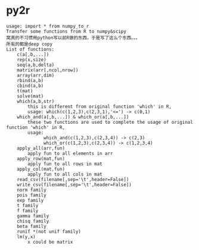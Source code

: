# py2r
    usage: import * from numpy_to_r
    Transfer some functions from R to numpy&scipy 
    窝真的不习惯用python写以前R做的东西，于是写了这么个东西。。。
    所有的都是deep copy
    List of functions:
        c(a[,b,...])
        rep(x,size)
        seq(a,b,delta)
        matrix(arr[,ncol,nrow])
        array(arr,dim)
        rbind(a,b)
        cbind(a,b)
        t(mat)
        solve(mat)
        which(a,b,str)
            this is different from original function 'which' in R,
            usage: which(c(1,2,3),c(2,3,1),'<=') -> c(0,1)
        which_and(a[,b,...]) & which_or(a[,b,...])
            these two functions are used to complete the usage of original function 'which' in R,
            usage: 
                  which_and(c(1,2,3),c(2,3,4)) -> c(2,3)
                  which_or(c(1,2,3),c(2,3,4)) -> c(1,2,3,4)
        apply_all(arr,fun)
            apply fun to all elements in arr
        apply_row(mat,fun)
            apply fun to all rows in mat
        apply_col(mat,fun)
            apply fun to all cols in mat
        read_csv(filename[,sep='\t',header=False])
        write_csv(filename[,sep='\t',header=False])
        norm family
        pois family
        exp family
        t family
        f family
        gamma family
        chisq family
        beta family
        runif *(not unif family)
        lm(y,x)
            x could be matrix
